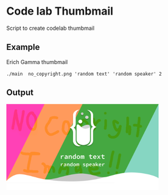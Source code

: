 # Code lab Thumbmail

Script to create codelab thumbmail

## Example

Erich Gamma thumbmail

```
./main  no_copyright.png 'random text' 'random speaker' 2

```

## Output

<img src="./random speaker_thumbmail.png" width="400px">
